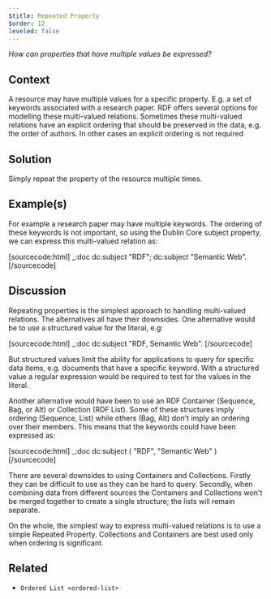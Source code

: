 ```yaml
---
$title: Repeated Property
$order: 12
leveled: false
---
```


*How can properties that have multiple values be expressed?*

## Context

A resource may have multiple values for a specific property. E.g. a set of keywords associated with a research paper. RDF offers several options for modelling these multi-valued relations. Sometimes these multi-valued relations have an explicit ordering that should be preserved in the data, e.g. the order of authors. In other cases an explicit ordering is not required

## Solution

Simply repeat the property of the resource multiple times.

## Example(s)

For example a research paper may have multiple keywords. The ordering of these keywords is not important, so using the Dublin Core subject property, we can express this multi-valued relation as:

[sourcecode:html]
   _:doc
     dc:subject "RDF";
     dc:subject "Semantic Web".
[/sourcecode]

## Discussion

Repeating properties is the simplest approach to handling multi-valued relations. The alternatives all have their downsides. One alternative would be to use a structured value for the literal, e.g:

[sourcecode:html]
   _:doc dc:subject "RDF, Semantic Web".
[/sourcecode]

But structured values limit the ability for applications to query for specific data items, e.g. documents that have a specific keyword. With a structured value a regular expression would be required to test for the values in the literal.

Another alternative would have been to use an RDF Container (Sequence, Bag, or Alt) or Collection (RDF List). Some of these structures imply ordering (Sequence, List) while others (Bag, Alt) don't imply an ordering over their members. This means that the keywords could have been expressed as:

[sourcecode:html]
   _:doc dc:subject ( "RDF", "Semantic Web" )
[/sourcecode]

There are several downsides to using Containers and Collections. Firstly they can be difficult to use as they can be hard to query. Secondly, when combining data from different sources the Containers and Collections won't be merged together to create a single structure; the lists will remain separate.

On the whole, the simplest way to express multi-valued relations is to use a simple Repeated Property. Collections and Containers are best used only when ordering is significant.

## Related

- `Ordered List <ordered-list>`
